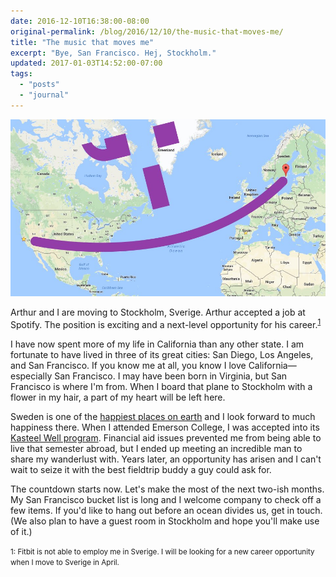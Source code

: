 ```yaml
---
date: 2016-12-10T16:38:00-08:00
original-permalink: /blog/2016/12/10/the-music-that-moves-me/
title: "The music that moves me"
excerpt: "Bye, San Francisco. Hej, Stockholm."
updated: 2017-01-03T14:52:00-07:00
tags:
  - "posts"
  - "journal"
---
```


<img src="2016-12-10.jpg">

Arthur and I are moving to Stockholm, Sverige. Arthur accepted a job at Spotify. The position is exciting and a next-level opportunity for his career.<sup><a href="#1">1</a></sup>

I have now spent more of my life in California than any other state. I am fortunate to have lived in three of its great cities: San Diego, Los Angeles, and San Francisco. If you know me at all, you know I love California—especially San Francisco. I may have been born in Virginia, but San Francisco is where I'm from. When I board that plane to Stockholm with a flower in my hair, a part of my heart will be left here.

Sweden is one of the [happiest places on earth](http://www.cnn.com/2016/03/16/travel/worlds-happiest-countries-united-nations/ "Where are the world's happiest countries? – CNN") and I look forward to much happiness there. When I attended Emerson College, I was accepted into its [Kasteel Well program](http://www.emerson.edu/education-abroad-domestic-programs/kasteel-well-netherlands). Financial aid issues prevented me from being able to live that semester abroad, but I ended up meeting an incredible man to share my wanderlust with. Years later, an opportunity has arisen and I can't wait to seize it with the best fieldtrip buddy a guy could ask for.

The countdown starts now. Let's make the most of the next two-ish months. My San Francisco bucket list is long and I welcome company to check off a few items. If you'd like to hang out before an ocean divides us, get in touch. (We also plan to have a guest room in Stockholm and hope you'll make use of it.)


<small id="1">1: Fitbit is not able to employ me in Sverige. I will be looking for a new career opportunity when I move to Sverige in April.</small>
